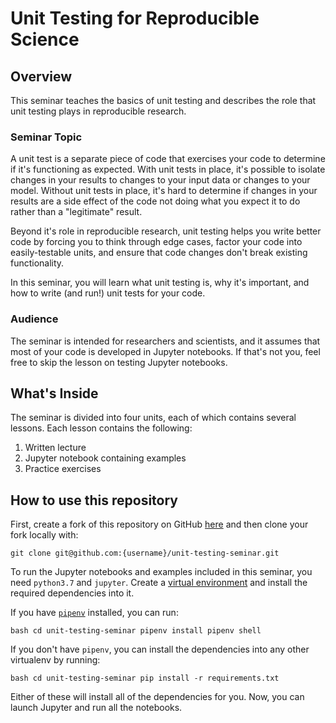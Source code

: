 # Unit Testing for Reproducible Science

## Overview

This seminar teaches the basics of unit testing and describes the role that unit
testing plays in reproducible research.

### Seminar Topic

A unit test is a separate piece of code that exercises your code to determine if
it's functioning as expected. With unit tests in place, it's possible to isolate
changes in your results to changes to your input data or changes to your model.
Without unit tests in place, it's hard to determine if changes in your results
are a side effect of the code not doing what you expect it to do rather than a
"legitimate" result.

Beyond it's role in reproducible research, unit testing helps you write better
code by forcing you to think through edge cases, factor your code into
easily-testable units, and ensure that code changes don't break existing
functionality.

In this seminar, you will learn what unit testing is, why it's important, and
how to write (and run!) unit tests for your code.

### Audience

The seminar is intended for researchers and scientists, and it assumes that most
of your code is developed in Jupyter notebooks. If that's not you, feel free to
skip the lesson on testing Jupyter notebooks.

## What's Inside

The seminar is divided into four units, each of which contains several lessons.
Each lesson contains the following:

1. Written lecture
1. Jupyter notebook containing examples
1. Practice exercises

## How to use this repository

First, create a fork of this repository on GitHub
[here](https://github.com/thejunglejane/unit-testing-seminar/fork) and then
clone your fork locally with:

```
git clone git@github.com:{username}/unit-testing-seminar.git
```

To run the Jupyter notebooks and examples included in this seminar, you need
`python3.7` and `jupyter`. Create a [virtual
environment](https://docs.python.org/3/tutorial/venv.html) and install the
required dependencies into it.

If you have [`pipenv`](https://pipenv.readthedocs.io/en/latest/) installed, you
can run:

```
bash cd unit-testing-seminar pipenv install pipenv shell
```

If you don't have `pipenv`, you can install the dependencies into any other
virtualenv by running:

```
bash cd unit-testing-seminar pip install -r requirements.txt
```

Either of these will install all of the dependencies for you. Now, you can
launch Jupyter and run all the notebooks.

